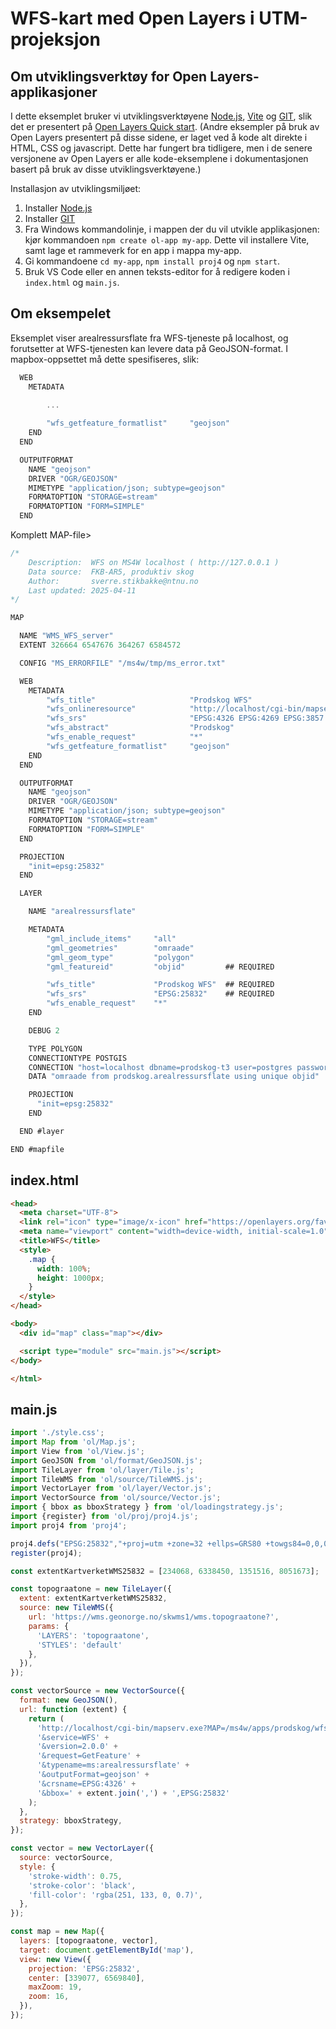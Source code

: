 # WFS-kart med Open Layers i UTM-projeksjon


## Om utviklingsverktøy for Open Layers-applikasjoner

I dette eksemplet bruker vi utviklingsverktøyene [Node.js](https://nodejs.org/en/about), [Vite](https://vite.dev/guide/) og [GIT](https://github.com/git-guides), slik det er presentert på [Open Layers Quick start](https://openlayers.org/doc/quickstart.html).
(Andre eksempler på bruk av Open Layers presentert på disse sidene, er laget ved å kode alt direkte i HTML, CSS og javascript. Dette har fungert bra tidligere, men i de senere versjonene av Open Layers er alle kode-eksemplene i dokumentasjonen basert på bruk av disse utviklingsverktøyene.)

Installasjon av utviklingsmiljøet:

1. Installer [Node.js](https://nodejs.org/en)
1. Installer [GIT](https://github.com/git-guides/install-git)
1. Fra Windows kommandolinje, i mappen der du vil utvikle applikasjonen: kjør kommandoen `npm create ol-app my-app`. Dette vil installere Vite, samt lage et rammeverk for en app i mappa my-app.
1. Gi kommandoene `cd my-app`, `npm install proj4` og `npm start`.
1. Bruk VS Code eller en annen teksts-editor for å redigere koden i `index.html` og `main.js`.

## Om eksempelet

Eksemplet viser arealressursflate fra WFS-tjeneste på localhost, og forutsetter at WFS-tjenesten kan levere data på GeoJSON-format. I mapbox-oppsettet må dette spesifiseres, slik:

```c
  WEB
    METADATA
        
        ...

        "wfs_getfeature_formatlist"     "geojson"
    END
  END
```

```c
  OUTPUTFORMAT
    NAME "geojson"
    DRIVER "OGR/GEOJSON"
    MIMETYPE "application/json; subtype=geojson"
    FORMATOPTION "STORAGE=stream"
    FORMATOPTION "FORM=SIMPLE"
  END
```

Komplett MAP-file>

```c
/*
    Description:  WFS on MS4W localhost ( http://127.0.0.1 )
    Data source:  FKB-AR5, produktiv skog
    Author:       sverre.stikbakke@ntnu.no
    Last updated: 2025-04-11
*/

MAP

  NAME "WMS_WFS_server"
  EXTENT 326664 6547676 364267 6584572

  CONFIG "MS_ERRORFILE" "/ms4w/tmp/ms_error.txt"

  WEB
    METADATA
        "wfs_title"                     "Prodskog WFS"                                                         ## REQUIRED
        "wfs_onlineresource"            "http://localhost/cgi-bin/mapserv.exe?MAP=/ms4w/apps/prodskog/wfs.map" ## Recommended
        "wfs_srs"                       "EPSG:4326 EPSG:4269 EPSG:3857 EPSG:25832 EPSG:25833"                  ## Recommended
        "wfs_abstract"                  "Prodskog"                                                             ## Recommended
        "wfs_enable_request"            "*"                                                                    ## REQUIRED
        "wfs_getfeature_formatlist"     "geojson"
    END
  END

  OUTPUTFORMAT
    NAME "geojson"
    DRIVER "OGR/GEOJSON"
    MIMETYPE "application/json; subtype=geojson"
    FORMATOPTION "STORAGE=stream"
    FORMATOPTION "FORM=SIMPLE"
  END

  PROJECTION
    "init=epsg:25832"
  END

  LAYER

    NAME "arealressursflate"

    METADATA      
        "gml_include_items"     "all"
        "gml_geometries"        "omraade"
        "gml_geom_type"         "polygon"
        "gml_featureid"         "objid"         ## REQUIRED

        "wfs_title"             "Prodskog WFS"  ## REQUIRED
        "wfs_srs"               "EPSG:25832"    ## REQUIRED
        "wfs_enable_request"    "*"
    END

    DEBUG 2

    TYPE POLYGON
    CONNECTIONTYPE POSTGIS
    CONNECTION "host=localhost dbname=prodskog-t3 user=postgres password=gulogulo port=5432" 
    DATA "omraade from prodskog.arealressursflate using unique objid"

    PROJECTION
      "init=epsg:25832"
    END

  END #layer

END #mapfile
```


## index.html

```html
<head>
  <meta charset="UTF-8">
  <link rel="icon" type="image/x-icon" href="https://openlayers.org/favicon.ico" />
  <meta name="viewport" content="width=device-width, initial-scale=1.0" />
  <title>WFS</title>
  <style>
    .map {
      width: 100%;
      height: 1000px;
    }
  </style>
</head>

<body>
  <div id="map" class="map"></div>

  <script type="module" src="main.js"></script>
</body>

</html>
```

## main.js

```js
import './style.css';
import Map from 'ol/Map.js';
import View from 'ol/View.js';
import GeoJSON from 'ol/format/GeoJSON.js';
import TileLayer from 'ol/layer/Tile.js';
import TileWMS from 'ol/source/TileWMS.js';
import VectorLayer from 'ol/layer/Vector.js';
import VectorSource from 'ol/source/Vector.js';
import { bbox as bboxStrategy } from 'ol/loadingstrategy.js';
import {register} from 'ol/proj/proj4.js';
import proj4 from 'proj4';

proj4.defs("EPSG:25832","+proj=utm +zone=32 +ellps=GRS80 +towgs84=0,0,0,0,0,0,0 +units=m +no_defs +type=crs");
register(proj4);

const extentKartverketWMS25832 = [234068, 6338450, 1351516, 8051673];

const topograatone = new TileLayer({
  extent: extentKartverketWMS25832,
  source: new TileWMS({
    url: 'https://wms.geonorge.no/skwms1/wms.topograatone?',
    params: {
      'LAYERS': 'topograatone',
      'STYLES': 'default'
    },
  }),
});

const vectorSource = new VectorSource({
  format: new GeoJSON(),
  url: function (extent) {
    return (
      'http://localhost/cgi-bin/mapserv.exe?MAP=/ms4w/apps/prodskog/wfs.map' +
      '&service=WFS' +
      '&version=2.0.0' +
      '&request=GetFeature' +
      '&typename=ms:arealressursflate' +
      '&outputFormat=geojson' +
      '&crsname=EPSG:4326' +
      '&bbox=' + extent.join(',') + ',EPSG:25832'
    );
  },
  strategy: bboxStrategy,
});

const vector = new VectorLayer({
  source: vectorSource,
  style: {
    'stroke-width': 0.75,
    'stroke-color': 'black',
    'fill-color': 'rgba(251, 133, 0, 0.7)',
  },
});

const map = new Map({
  layers: [topograatone, vector],
  target: document.getElementById('map'),
  view: new View({
    projection: 'EPSG:25832',
    center: [339077, 6569840],
    maxZoom: 19,
    zoom: 16,
  }),
});
```

